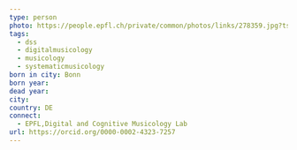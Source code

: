 ```yaml
---
type: person
photo: https://people.epfl.ch/private/common/photos/links/278359.jpg?ts=1696987464
tags:
  - dss
  - digitalmusicology
  - musicology
  - systematicmusicology
born in city: Bonn
born year: 
dead year: 
city: 
country: DE
connect:
  - EPFL,Digital and Cognitive Musicology Lab
url: https://orcid.org/0000-0002-4323-7257
---
```



